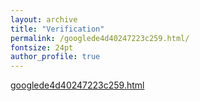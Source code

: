 ```yaml
---
layout: archive
title: "Verification"
permalink: /googlede4d40247223c259.html/
fontsize: 24pt
author_profile: true
---
```


<a href="https://drive.google.com/file/d/1JF2xhhcdRpYKThd5wh1MGnyFW6VdfRPx/view?usp=sharing" download rel="noopener noreferrer" target="_blank">
   googlede4d40247223c259.html
</a>
